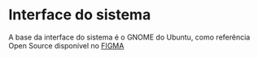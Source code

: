 # Interface do sistema

A base da interface do sistema é o GNOME do Ubuntu, como referência Open Source disponível no [FIGMA](https://www.figma.com/file/xcrb6g1V1N5KGCfvUAWRNU/Untitled?node-id=14%3A82)